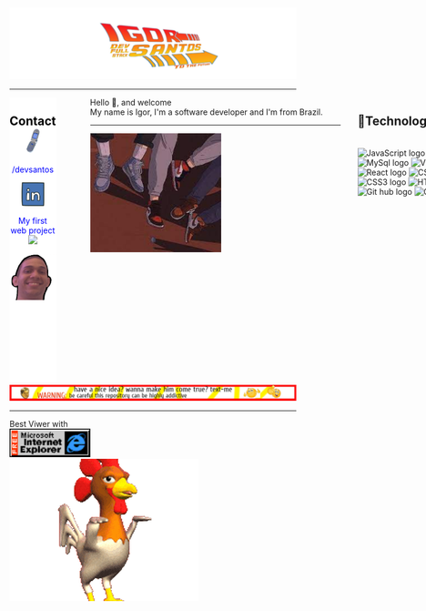 <img src="./img/Hi_and_welcome.png">
<hr>
<div style="display:flex;">
    <div style="height: 500px; width:110px; background-color:white; text-align:center"><h1 style="font-size:1.5em; color:black;">Contact <img src="./img/ringring.png" style="width:30px;"></h1>
    <p>
    <a style="color: blue; text-decoration:none;" href="https://www.linkedin.com/in/devsantos/">
    <p>/devsantos</p>
    <img style="width:40px;" src="./img/in.png"></a>
    <p> <a style="color: blue; text-decoration:none;" href="https://igorsans.github.io/trajetoria/">My first web project <br> <img src="./img/website.gif"></p></a>
    <img src="./img/emote.png">
    </div>
    <div style="display: flex">
        <div style="width: 440px; margin-left:60px; background-color: "> Hello 👋, and welcome<br> My name is Igor, I'm a software developer and I'm from Brazil.<hr>
        <img src="./img/90s.jpg" width="230"></div>
        <div style="width: 240px; margin-left:30px;">
            <h2>🔧Technologies & Tools</h2>
            <br>
                <img src="https://img.shields.io/badge/JavaScript-282C34?logo=javascript&logoColor=F7DF1E" alt="JavaScript logo" title="JavaScript" height="25"/>
                <img src="https://img.shields.io/badge/Java-282C34?logo=Java&logoColor=ff0000" alt="Java logo" title="Java" height="25"/>
                <img src="https://img.shields.io/badge/MySql-282C34?logo=mysql&logoColor=ffffff" alt="MySql logo" title="MySql" height="25"/>
                <img src="https://img.shields.io/badge/vue-282C34?logo=v&logoColor=0099ff" alt="Vue logo" title="Vue" height="25"/>
                <img src="https://img.shields.io/badge/React.JS-282C34?logo=react&logoColor=0099ff" alt="React logo" title="React" height="25"/>
                <img src="https://img.shields.io/badge/CSS3-282C34?logo=css3&logoColor=0099ff" alt="CSS3 logo" title="CSS3" height="25"/>
                <img src="https://img.shields.io/badge/jQuery-282C34?logo=jquery&logoColor=ffffff" alt="CSS3 logo" title="Jquery" height="25"/>
                <img src="https://img.shields.io/badge/HTML5-282C34?logo=html5&logoColor=ff3c00" alt="HTML5 logo" title="HTML5" height="25"/>
                <img src="https://img.shields.io/badge/Github-282C34?logo=github&logoColor=ff0000" alt="Git hub logo" title="Git Hub" height="25"/>
                <img src="https://img.shields.io/badge/Git-282C34?logo=git&logoColor=ff0000" alt="Git logo" title="Git" height="25"/>
            </p>
        </div>
    </div>
</div>
<img src="./img/an.jpg" style="margin-top:5px">
<hr>
<p style="margin-left: 100px;"></p>
Best Viwer with<br><img src="./img/ie_logo.gif" height="50px"/>
<br>
<img src="./img/chicken.gif">

